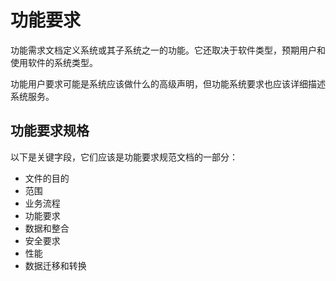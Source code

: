 # 功能要求

功能需求文档定义系统或其子系统之一的功能。它还取决于软件类型，预期用户和使用软件的系统类型。

功能用户要求可能是系统应该做什么的高级声明，但功能系统要求也应该详细描述系统服务。

## 功能要求规格

以下是关键字段，它们应该是功能要求规范文档的一部分：

* 文件的目的
* 范围
* 业务流程
* 功能要求
* 数据和整合
* 安全要求
* 性能
* 数据迁移和转换
